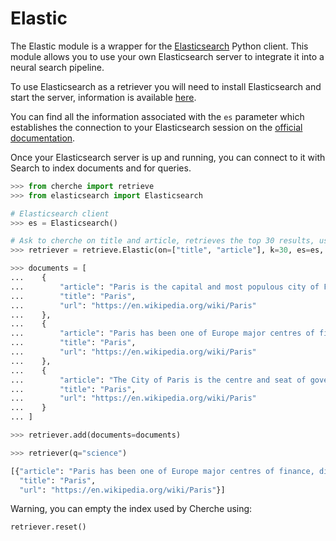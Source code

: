# Elastic

The Elastic module is a wrapper for the [Elasticsearch](https://elasticsearch-py.readthedocs.io/en/v8.0.0a1/) Python client. This module allows you to use your own Elasticsearch server to integrate it into a neural search pipeline.

To use Elasticsearch as a retriever you will need to install Elasticsearch and start the server, information is available [here](https://www.elastic.co/guide/en/elasticsearch/reference/current/install-elasticsearch.html).

You can find all the information associated with the `es` parameter which establishes the connection to your Elasticsearch session on the [official documentation](https://elasticsearch-py.readthedocs.io/en/v8.0.0a1/api.html#module-elasticsearch).

Once your Elasticsearch server is up and running, you can connect to it with Search to index documents and for queries.

```python
>>> from cherche import retrieve
>>> from elasticsearch import Elasticsearch

# Elasticsearch client
>>> es = Elasticsearch()

# Ask to cherche on title and article, retrieves the top 30 results, uses and create the index cherche if it does not exist.
>>> retriever = retrieve.Elastic(on=["title", "article"], k=30, es=es, index="cherche")

>>> documents = [
...    {
...        "article": "Paris is the capital and most populous city of France",
...        "title": "Paris",
...        "url": "https://en.wikipedia.org/wiki/Paris"
...    },
...    {
...        "article": "Paris has been one of Europe major centres of finance, diplomacy , commerce , fashion , gastronomy , science , and arts.",
...        "title": "Paris",
...        "url": "https://en.wikipedia.org/wiki/Paris"
...    },
...    {
...        "article": "The City of Paris is the centre and seat of government of the region and province of Île-de-France .",
...        "title": "Paris",
...        "url": "https://en.wikipedia.org/wiki/Paris"
...    }
... ]

>>> retriever.add(documents=documents)

>>> retriever(q="science")
```

```python
[{"article": "Paris has been one of Europe major centres of finance, diplomacy , commerce , fashion , gastronomy , science , and arts.",
  "title": "Paris",
  "url": "https://en.wikipedia.org/wiki/Paris"}]
```

Warning, you can empty the index used by Cherche using:

```python
retriever.reset()
```

